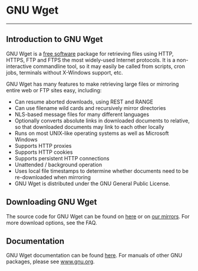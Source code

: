 ﻿# GNU Wget
---

## Introduction to GNU Wget

GNU Wget is a [free software](https://www.gnu.org/philosophy/free-sw) package for retrieving files using HTTP, HTTPS, FTP and FTPS the most widely-used Internet protocols. It is a non-interactive commandline tool, so it may easily be called from scripts, cron jobs, terminals without X-Windows support, etc.

GNU Wget has many features to make retrieving large files or mirroring entire web or FTP sites easy, including:
- Can resume aborted downloads, using REST and RANGE
- Can use filename wild cards and recursively mirror directories
- NLS-based message files for many different languages
- Optionally converts absolute links in downloaded documents to relative, so that downloaded documents may link to each other locally
- Runs on most UNIX-like operating systems as well as Microsoft Windows
- Supports HTTP proxies
- Supports HTTP cookies
- Supports persistent HTTP connections
- Unattended / background operation
- Uses local file timestamps to determine whether documents need to be re-downloaded when mirroring
- GNU Wget is distributed under the GNU General Public License.

## Downloading GNU Wget
The source code for GNU Wget can be found on [here](https://ftp.gnu.org/gnu/wget/) or on [our mirrors](https://www.gnu.org/prep/ftp.html).
For more download options, see the FAQ.

## Documentation
GNU Wget documentation can be found [here](https://www.gnu.org/software/wget/manual/).
For manuals of other GNU packages, please see www.gnu.org.
